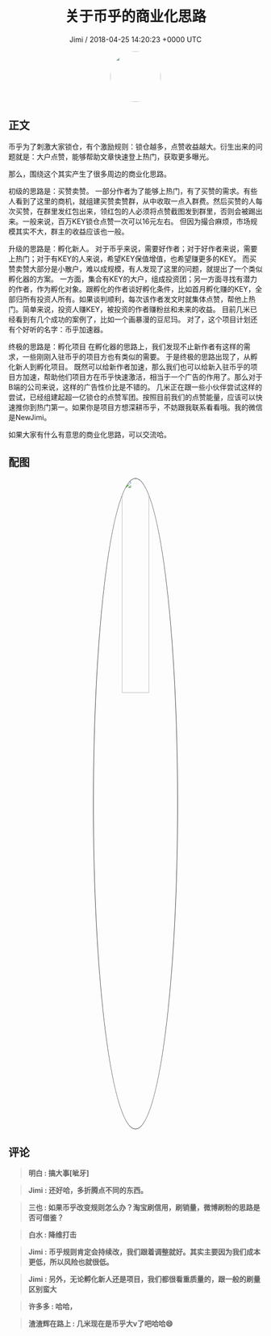 <h1 align="center">关于币乎的商业化思路</h1>
<p align="center">
    <a>Jimi / 2018-04-25 14:20:23 &#43;0000 UTC</a>
</p>

<div align="center">
    <img src="https://images.zsxq.com/FiWv5yIogjugrkjGNdMOpLbJJQQg?e=1590940799&amp;token=kIxbL07-8jAj8w1n4s9zv64FuZZNEATmlU_Vm6zD:3hf7dVV6u5P9ulK0iGgaBqJE7yo=" width="100" height="100" style="border:1px solid;border-radius:50%; color:#ffffff"/>
</div>

## 正文

<div>
  币乎为了刺激大家锁仓，有个激励规则：锁仓越多，点赞收益越大。衍生出来的问题就是：大户点赞，能够帮助文章快速登上热门，获取更多曝光。

那么，围绕这个其实产生了很多周边的商业化思路。

初级的思路是：买赞卖赞。
一部分作者为了能够上热门，有了买赞的需求。有些人看到了这里的商机，就组建买赞卖赞群，从中收取一点入群费。然后买赞的人每次买赞，在群里发红包出来，领红包的人必须将点赞截图发到群里，否则会被踢出来。一般来说，百万KEY锁仓点赞一次可以16元左右。
但因为撮合麻烦，市场规模其实不大，群主的收益应该也一般。

升级的思路是：孵化新人。
对于币乎来说，需要好作者；对于好作者来说，需要上热门；对于有KEY的人来说，希望KEY保值增值，也希望赚更多的KEY。
而买赞卖赞大部分是小散户，难以成规模，有人发现了这里的问题，就提出了一个类似孵化器的方案。
一方面，集合有KEY的大户，组成投资团；另一方面寻找有潜力的作者，作为孵化对象。跟孵化的作者谈好孵化条件，比如首月孵化赚的KEY，全部归所有投资人所有。如果谈判顺利，每次该作者发文时就集体点赞，帮他上热门。简单来说，投资人赚KEY，被投资的作者赚粉丝和未来的收益。
目前几米已经看到有几个成功的案例了，比如一个画暴漫的豆尼玛。
对了，这个项目计划还有个好听的名字：币乎加速器。

终极的思路是：孵化项目
在孵化器的思路上，我们发现不止新作者有这样的需求，一些刚刚入驻币乎的项目方也有类似的需要。
于是终极的思路出现了，从孵化新人到孵化项目。
既然可以给新作者加速，那么我们也可以给新入驻币乎的项目方加速，帮助他们项目方在币乎快速激活，相当于一个广告的作用了。那么对于B端的公司来说，这样的广告性价比是不错的。
几米正在跟一些小伙伴尝试这样的尝试，已经组建起超一亿锁仓的点赞军团。按照目前我们的点赞能量，应该可以快速推你到热门第一。如果你是项目方想深耕币乎，不妨跟我联系看看哦。我的微信是NewJimi。

如果大家有什么有意思的商业化思路，可以交流哈。
</div>

## 配图
<div class="image" align="center">

<img src="https://images.zsxq.com/FjRrnYM10Y9_t0IKMwUTy1W3jn-o?e=1590940799&amp;token=kIxbL07-8jAj8w1n4s9zv64FuZZNEATmlU_Vm6zD:cju3m9HtrwOZrtHubbsuUCfpTHA=" width="33%" height="33%" style="border:1px solid;border-radius:50%; color:#3c3f41"/>

</div>

## 评论

<div align="left">
<div>

<blockquote >
<span> <strong>明白 : 搞大事[呲牙] </strong></span>
</blockquote>

<blockquote >
<span> <strong>Jimi : 还好哈，多折腾点不同的东西。 </strong></span>
</blockquote>

<blockquote >
<span> <strong>三也 : 如果币乎改变规则怎么办？淘宝刷信用，刷销量，微博刷粉的思路是否可借鉴？ </strong></span>
</blockquote>

<blockquote >
<span> <strong>白水 : 降维打击 </strong></span>
</blockquote>

<blockquote >
<span> <strong>Jimi : 币乎规则肯定会持续改，我们跟着调整就好。其实主要因为我们成本更低，所以风险也就很低。 </strong></span>
</blockquote>

<blockquote >
<span> <strong>Jimi : 另外，无论孵化新人还是项目，我们都很看重质量的，跟一般的刷量区别蛮大 </strong></span>
</blockquote>

<blockquote >
<span> <strong>许多多 : 哈哈， </strong></span>
</blockquote>

<blockquote >
<span> <strong>渣渣辉在路上 : 几米现在是币乎大v了吧哈哈😄 </strong></span>
</blockquote>

</div>
</div>